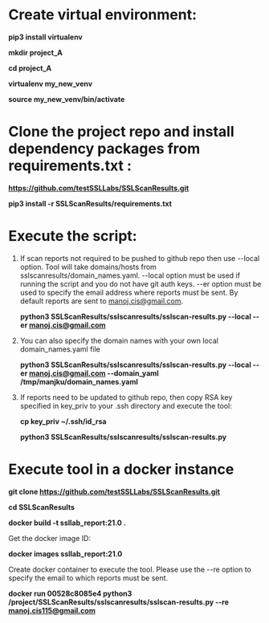 # Create virtual environment:

**pip3 install virtualenv**

**mkdir project_A**

**cd project_A**

**virtualenv my_new_venv**

**source my_new_venv/bin/activate**

# Clone the project repo and install dependency packages from requirements.txt :
**https://github.com/testSSLLabs/SSLScanResults.git**

**pip3 install -r SSLScanResults/requirements.txt**

# Execute the script:
1. If scan reports not required to be pushed to github repo then use --local option. Tool will take domains/hosts from sslscanresults/domain_names.yaml.
   --local option must be used if running the script and you do not have git auth keys.
   --er option must be used to specify the email address where reports must be sent. By default reports are sent to manoj.cis@gmail.com.

   **python3 SSLScanResults/sslscanresults/sslscan-results.py --local --er manoj.cis@gmail.com**


2. You can also specify the domain names with your own local domain_names.yaml file

   **python3 SSLScanResults/sslscanresults/sslscan-results.py --local --er manoj.cis@gmail.com --domain_yaml /tmp/manjku/domain_names.yaml**

3. If reports need to be updated to github repo, then copy RSA key specified in key_priv to your .ssh directory and execute the tool:

   **cp key_priv ~/.ssh/id_rsa**

   **python3 SSLScanResults/sslscanresults/sslscan-results.py**


# Execute tool in a docker instance
   **git clone https://github.com/testSSLLabs/SSLScanResults.git**

   **cd SSLScanResults**

   **docker build -t ssllab_report:21.0 .**

Get the docker image ID:

   **docker images ssllab_report:21.0**

Create docker container to execute the tool. Please use the --re option to specify the email to which reports must be sent.

   **docker run 00528c8085e4 python3 /project/SSLScanResults/sslscanresults/sslscan-results.py --re manoj.cis115@gmail.com**
